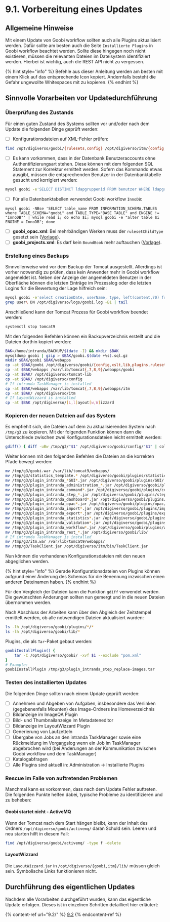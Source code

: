 # 9.1. Vorbereitung eines Updates

## Allgemeine Hinweise

Mit einem Update von Goobi workflow sollten auch alle Plugins aktualisiert werden. Dafür sollte am besten auch die Seite `Installierte Plugins` in Goobi workflow beachtet werden. Sollte diese hingegen noch nicht existieren, müssen die relevanten Dateien im Dateisystem identifiziert werden. Hierbei ist wichtig, auch die REST API nicht zu vergessen.

{% hint style="info" %}
Befehle aus dieser Anleitung werden am besten mit einem Klick auf das entsprechende Icon kopiert. Andernfalls besteht die Gefahr ungewollte Whitespaces mit zu kopieren.
{% endhint %}

## Sinnvolle Vorarbeiten vor Updatedurchführung

### Überprüfung des Zustands

Für einen guten Zustand des Systems sollten vor und/oder nach dem Update die folgenden Dinge geprüft werden:

* [ ] Konfigurationsdateien auf XML-Fehler prüfen:

```bash
find /opt/digiverso/goobi/{rulesets,config} /opt/digiverso/itm/{config,templates} /etc/tomcat{,7,8,9}  -name "*.xml" -exec xmllint --noout {} \;
```

* [ ] Es kann vorkommen, dass in der Datenbank Benutzeraccounts ohne Authentifizierungsart stehen. Diese können mit dem folgenden SQL Statement zur Korrektur ermittelt werden. Sofern das Kommando etwas ausgibt, müssen die entsprechenden Benutzer in der Datenbanktabelle gesucht und korrigiert werden:

```bash
mysql goobi -e'SELECT DISTINCT ldapgruppenid FROM benutzer WHERE ldapgruppenid NOT IN (SELECT ldapgruppenid FROM ldapgruppen) OR ldapgruppenid IS NULL'
```

* [ ] Für alle Datenbanktabellen verwendet Goobi workflow `InnoDB`:

```
mysql goobi -NBse 'SELECT table_name FROM INFORMATION_SCHEMA.TABLES where TABLE_SCHEMA="goobi" and TABLE_TYPE="BASE TABLE" and ENGINE != "InnoDB"' | while read i; do echo $i; mysql goobi -e "alter table $i ENGINE = InnoDB"; done
```

* [ ] **goobi\_opac.xml**: Bei mehrbändigen Werken muss der `rulesetChildType` gesetzt sein ([Vorlage](https://github.com/intranda/goobi-workflow/blob/master/Goobi/install/config/goobi\_opac.xml#L36)).
* [ ] **goobi\_projects.xml**: Es darf kein `BoundBook` mehr auftauchen ([Vorlage](https://github.com/intranda/goobi-workflow/blob/master/Goobi/install/config/goobi\_projects.xml)).

### Erstellung eines Backups

Sinnvollerweise wird vor dem Backup der Tomcat ausgestellt. Allerdings ist vorher notwendig zu prüfen, dass kein Anwender mehr in Goobi workflow angemeldet ist. Neben der Anzeige der angemeldeten Benutzer in der Oberfläche können die letzten Einträge im Prozesslog oder die letzten Logins für die Bewertung der Lage hilfreich sein:

```bash
mysql goobi -e'select creationDate, userName, type, left(content,70) from journal order by creationDate desc limit 30'
grep user\ DN /opt/digiverso/logs/goobi.log -B1 | tail
```

Anschließend kann der Tomcat Prozess für Goobi workflow beendet werden:

```bash
systemctl stop tomcat9
```

Mit den folgenden Befehlen können ein Backupverzeichnis erstellt und die Dateien dorthin kopiert werden:

```bash
BAK=/home/intranda/BACKUP/$(date -I) && mkdir $BAK
mysqldump goobi | gzip > $BAK/goobi.$(date +%s).sql.gz
mkdir $BAK/goobi $BAK/webapps
cp -at $BAK/goobi /opt/digiverso/goobi/{config,xslt,lib,plugins,rulesets,scripts}
cp -at $BAK/webapps /var/lib/tomcat{,7,8,9}/webapps/goobi
cp -at $BAK/ /opt/digiverso/tomcat-lib
cp -at $BAK/ /opt/digiverso/config
# If intranda TaskManager is installed
cp -at $BAK/webapps /var/lib/tomcat{,7,8,9}/webapps/itm
cp -at $BAK/ /opt/digiverso/itm
# If LayoutWizzard is installed
cp -at $BAK /opt/digiverso/[L,l]ayout[w,W]izzard
```

### Kopieren der neuen Dateien auf das System

Es empfiehlt sich, die Dateien auf dem zu aktualisierenden System nach `/tmp/g3` zu kopieren. Mit der folgenden Funktion können dann die Unterschiede zwischen zwei Konfigurationsdateien leicht ermittelt werden:

```bash
gdiff() { diff -uBw /tmp/g3/"$1" /opt/digiverso/goobi/config/"$1" | colordiff; }
```

Weiter können mit den folgenden Befehlen die Dateien an die korrekten Pfade bewegt werden:

```bash
mv /tmp/g3/goobi.war /var/lib/tomcat9/webapps/
mv /tmp/g3/statistics_template.* /opt/digiverso/goobi/plugins/statistics/
mv /tmp/g3/plugin_intranda_*GUI*.jar /opt/digiverso/goobi/plugins/GUI/
mv /tmp/g3/plugin_intranda_administration_*.jar /opt/digiverso/goobi/plugins/administration/
mv /tmp/g3/plugin_intranda_command*.jar /opt/digiverso/goobi/plugins/command/
mv /tmp/g3/plugin_intranda_step_*.jar /opt/digiverso/goobi/plugins/step/
mv /tmp/g3/plugin_intranda_dashboard*.jar /opt/digiverso/goobi/plugins/dashboard/
mv /tmp/g3/plugin_intranda_opac*.jar /opt/digiverso/goobi/plugins/opac/
mv /tmp/g3/plugin_intranda_import*.jar /opt/digiverso/goobi/plugins/import/
mv /tmp/g3/plugin_intranda_export*.jar /opt/digiverso/goobi/plugins/export/
mv /tmp/g3/plugin_intranda_statistics*.jar /opt/digiverso/goobi/plugins/statistics/
mv /tmp/g3/plugin_intranda_validation*.jar /opt/digiverso/goobi/plugins/validation/
mv /tmp/g3/plugin_intranda_workflow*.jar /opt/digiverso/goobi/plugins/workflow/
mv /tmp/g3/plugin_intranda_rest_*.jar /opt/digiverso/goobi/lib/
# If intranda TaskManager is installed
mv /tmp/g3/itm.war /var/lib/tomcat9/webapps/
mv /tmp/g3/TaskClient.jar /opt/digiverso/itm/bin/TaskClient.jar
```

Nun können die vorhandenen Konfigurationsdateien mit den neuen abgeglichen werden.

{% hint style="info" %}
Gerade Konfigurationsdateien von Plugins können aufgrund einer Änderung des Schemas für die Benennung inzwischen einen anderen Dateinamen haben.
{% endhint %}

Für den Vergleich der Dateien kann die Funktion `gdiff` verwendet werden. Die gewünschten Änderungen sollten nun gemergt und in die neuen Dateien übernommen werden.

Nach Abschluss der Arbeiten kann über den Abgleich der Zeitstempel ermittelt werden, ob alle notwendigen Dateien aktualisiert wurden:

```bash
ls -lh /opt/digiverso/goobi/plugins/*/*
ls -lh /opt/digiverso/goobi/lib/*
```

Plugins, die als `Tar`-Paket gebaut werden:

```bash
goobiInstallPlugin() {
    tar -C /opt/digiverso/goobi/ -xvf $1 --exclude "pom.xml"
}
# Example:
goobiInstallPlugin /tmp/g3/plugin_intranda_step_replace-images.tar
```

### Testen des installierten Updates

Die folgenden Dinge sollten nach einem Update geprüft werden:

* [ ] Annehmen und Abgeben von Aufgaben, insbesondere das Verlinken (gegebenenfalls Mounten) des Image-Ordners ins Homeverzeichnis
* [ ] Bildanzeige im ImageQA Plugin
* [ ] Bild- und Thumbnailanzeige im Metadateneditor
* [ ] Bildanzeige im LayoutWizzard Plugin
* [ ] Generierung von Laufzetteln
* [ ] Übergabe von Jobs an den intranda TaskManager sowie eine Rückmeldung im Vorgangslog wenn ein Job im TaskManager abgebrochen wird (bei Änderungen an der Kommunikation zwischen Goobi workflow und dem TaskManager)
* [ ] Katalogabfragen
* [ ] Alle Plugins sind aktuell in: Administration -> Installierte Plugins

### Rescue im Falle von auftretenden Problemen

Manchmal kann es vorkommen, dass nach dem Update Fehler auftreten. Die folgenden Punkte helfen dabei, typische Probleme zu identifizieren und zu beheben:

#### **Goobi startet nicht - ActiveMQ**

Wenn der Tomcat nach dem Start hängen bleibt, kann der Inhalt des Ordners `/opt/digiverso/goobi/activemq/` daran Schuld sein. Leeren und neu starten hilft in diesem Fall:

```bash
find /opt/digiverso/goobi/activemq/ -type f -delete
```

#### **LayoutWizzard**

Die `LayoutWizzard.jar` in `/opt/digiverso/{goobi,itm}/lib/` müssen gleich sein. Symbolische Links funktionieren nicht.

## Durchführung des eigentlichen Updates

Nachdem alle Vorarbeiten durchgeführt wurden, kann das eigentliche Update erfolgen. Dieses ist in einzelnen Schritten detailliert hier erläutert:

{% content-ref url="9.2/" %}
[9.2](9.2/)
{% endcontent-ref %}
